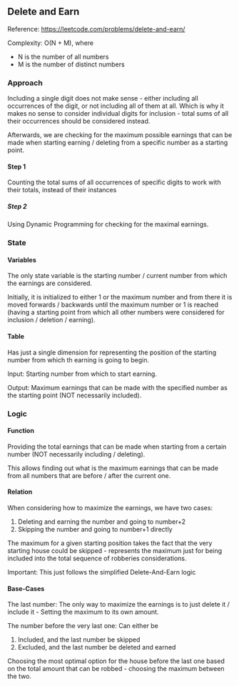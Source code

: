 ## Delete and Earn

Reference: https://leetcode.com/problems/delete-and-earn/

Complexity: O(N + M), where
* N is the number of all numbers 
* M is the number of distinct numbers


### Approach

Including a single digit does not make sense - either including
all occurrences of the digit, or not including all of them at all.
Which is why it makes no sense to consider individual digits for
inclusion - total sums of all their occurrences should be considered
instead.

Afterwards, we are checking for the maximum possible earnings that can
be made when starting earning / deleting from a specific number as a
starting point.

#### Step 1

Counting the total sums of all occurrences of specific digits to work
with their totals, instead of their instances

##### Step 2

Using Dynamic Programming for checking for the maximal earnings.


### State

#### Variables

The only state variable is the starting number / current number from
which the earnings are considered.

Initially, it is initialized to either 1 or the maximum number and from
there it is moved forwards / backwards until the maximum number or 1
is reached (having a starting point from which all other numbers were
considered for inclusion / deletion / earning).

#### Table

Has just a single dimension for representing the position of
the starting number from which th earning is going to begin.

Input: Starting number from which to start earning.

Output: Maximum earnings that can be made with the specified number
as the starting point (NOT necessarily included).


### Logic

#### Function

Providing the total earnings that can be made when starting
from a certain number (NOT necessarily including / deleting).

This allows finding out what is the maximum earnings that can be made
from all numbers that are before / after the current one.

#### Relation

When considering how to maximize the earnings, we have two cases:
1. Deleting and earning the number and going to number+2
2. Skipping the number and going to number+1 directly

The maximum for a given starting position takes the fact that the very
starting house could be skipped - represents the maximum just for being
included into the total sequence of robberies considerations.

Important: This just follows the simplified Delete-And-Earn logic

#### Base-Cases

The last number: The only way to maximize the earnings is to just
delete it / include it - Setting the maximum to its own amount.

The number before the very last one: Can either be
1. Included, and the last number be skipped
2. Excluded, and the last number be deleted and earned

Choosing the most optimal option for the house before the last one
based on the total amount that can be robbed - choosing the maximum
between the two.
